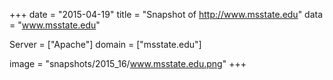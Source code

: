 
+++
date = "2015-04-19"
title = "Snapshot of http://www.msstate.edu"
data = "www.msstate.edu"

Server = ["Apache"]
domain = ["msstate.edu"]

  image = "snapshots/2015_16/www.msstate.edu.png"
+++
#
